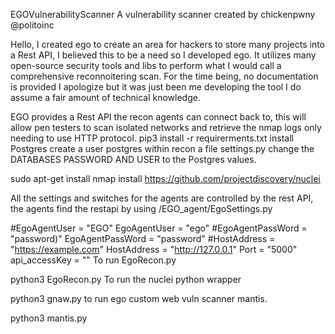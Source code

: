 EGOVulnerabilityScanner
A vulnerability scanner created by chickenpwny @politoinc

Hello, I created ego to create an area for hackers to store many projects into a Rest API, I believed this to be a need so I developed ego. It utilizes many open-source security tools and libs to perform what I would call a comprehensive reconnoitering scan. For the time being, no documentation is provided I apologize but it was just been me developing the tool I do assume a fair amount of technical knowledge.

EGO provides a Rest API the recon agents can connect back to, this will allow pen testers to scan isolated networks and retrieve the nmap logs only needing to use HTTP protocol. pip3 install -r requirerments.txt install Postgres create a user postgres within recon a file settings.py change the DATABASES PASSWORD AND USER to the Postgres values.

sudo apt-get install nmap install https://github.com/projectdiscovery/nuclei

All the settings and switches for the agents are controlled by the rest API, the agents find the restapi by using /EGO_agent/EgoSettings.py

#EgoAgentUser = "EGO"
EgoAgentUser = "ego"
#EgoAgentPassWord = "password)"
EgoAgentPassWord = "password"
#HostAddress = "https://example.com"
HostAddress = "http://127.0.0.1"
Port = "5000"
api_accessKey = ""
To run EgoRecon.py

python3 EgoRecon.py
To run the nuclei python wrapper

python3 gnaw.py
to run ego custom web vuln scanner mantis.

python3 mantis.py
